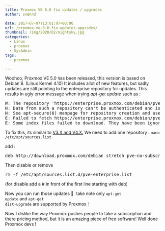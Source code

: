 ```yaml
---
title: Proxmox VE 5.0 fix updates / upgrades
author: svennd

date: 2017-07-07T13:01:07+00:00
url: /proxmox-ve-5-0-fix-updates-upgrades/
thumbnail: /img/2020/02/nightsky.jpg
categories:
  - Linux
  - proxmox
  - SysAdmin
tags:
  - proxmox

---
```

Woohoo, Proxmox VE 5.0 has been released, this version is based on Debian 9. (Linux Kernel 4.10) It includes allot of new features, but sadly updates are still pointing to the enterprise repository for updates. This results in ugly error message when trying _apt-get update_ such as :

<pre>W: The repository 'https://enterprise.proxmox.com/debian/pve stretch Release' does not have a Release file.
N: Data from such a repository can't be authenticated and is therefore potentially dangerous to use.
N: See apt-secure(8) manpage for repository creation and user configuration details.
E: Failed to fetch https://enterprise.proxmox.com/debian/pve/dists/stretch/pve-enterprise/binary-amd64/Packages  401  Unauthorized
E: Some index files failed to download. They have been ignored, or old ones used instead.</pre>

To fix this, its similar to [V3.X and V4.X.][1] We need to add one repository : <code class="EnlighterJSRAW" data-enlighter-language="null">nano /etc/apt/sources.list</code>

add :

<pre>deb http://download.proxmox.com/debian stretch pve-no-subscription</pre>

Then disable or remove

<pre>rm -f /etc/apt/sources.list.d/pve-enterprise.list</pre>

(for disable add a # in front of the first line starting with deb)

Now you can run those updates 🙂  take note only  <code class="EnlighterJSRAW" data-enlighter-language="null">apt-get update</code> and <code class="EnlighterJSRAW" data-enlighter-language="null">apt-get dist-upgrade</code> are supported by Proxmox !

Now I dislike the way Proxmox pushes people to take a subscription and there pricing method, but it is an amazing piece of free software! Well done Proxmox devs !

 [1]: https://www.svennd.be/proxmox-fix-updates/
